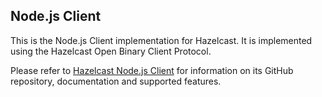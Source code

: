 



## Node.js Client


This is the Node.js Client implementation for Hazelcast. It is implemented using the Hazelcast Open Binary Client Protocol. 

Please refer to <a href="https://hazelcast.org/clients/node-js/" target="_blank">Hazelcast Node.js Client</a> for information on its GitHub repository, documentation and supported features. 

